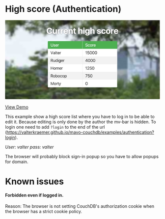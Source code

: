 # High score (Authentication)

![preview](assets/images/preview.jpg "Preview")

[View Demo](https://valterkraemer.github.io/mavo-couchdb/examples/authentication/)

This example show a high score list where you have to log in to be able to edit it. Because editing is only done by the author the mv-bar is hidden. To login one need to add `?login` to the end of the url (https://valterkraemer.github.io/mavo-couchdb/examples/authentication?login).

*User: valter pass: valter*

The browser will probably block sign-in popup so you have to allow popups for domain.

# Known issues

#### Forbidden even if logged in.

Reason: The browser is not setting CouchDB's authorization cookie when the browser has a strict cookie policy.
